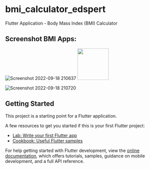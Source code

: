 # bmi_calculator_edspert

Flutter Application - Body Mass Index (BMI) Calculator

## Screenshot BMI Apps:
![Screenshot 2022-09-18 210637](https://user-images.githubusercontent.com/6770027/190911263-d2366e5f-c2f9-4504-9825-18cd167681d3.png)
<img src="https://user-images.githubusercontent.com/6770027/190911263-d2366e5f-c2f9-4504-9825-18cd167681d3.png" width="100" height="100">

![Screenshot 2022-09-18 210720](https://user-images.githubusercontent.com/6770027/190911507-75a18873-5f96-4286-b960-a02246461dba.png)


## Getting Started

This project is a starting point for a Flutter application.

A few resources to get you started if this is your first Flutter project:

- [Lab: Write your first Flutter app](https://docs.flutter.dev/get-started/codelab)
- [Cookbook: Useful Flutter samples](https://docs.flutter.dev/cookbook)

For help getting started with Flutter development, view the
[online documentation](https://docs.flutter.dev/), which offers tutorials,
samples, guidance on mobile development, and a full API reference.
